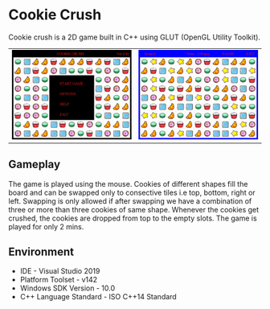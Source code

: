 # Cookie Crush

Cookie crush is a 2D game built in C++ using GLUT (OpenGL Utility Toolkit).

<table>
  <tr>
    <td><img src="doc/menu.gif" alt="gif for menu screen"></td>
    <td><img src="doc/gameplay.gif" alt="gif for gameplay screen"></td>
  </tr>
</table>

## Gameplay

The game is played using the mouse. Cookies of different shapes fill the board and can be swapped only to consective tiles i.e top, bottom, right or left. Swapping is only allowed if after swapping we have a combination of three or more than three cookies of same shape. Whenever the cookies get crushed, the cookies are dropped from top to the empty slots. The game is played for only 2 mins.

## Environment

* IDE - Visual Studio 2019
* Platform Toolset - v142
* Windows SDK Version - 10.0
* C++ Language Standard - ISO C++14 Standard
